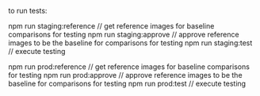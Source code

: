 to run tests:

npm run staging:reference // get reference images for baseline comparisons for testing
npm run staging:approve // approve reference images to be the baseline for comparisons for testing
npm run staging:test // execute testing

npm run prod:reference // get reference images for baseline comparisons for testing
npm run prod:approve // approve reference images to be the baseline for comparisons for testing
npm run prod:test // execute testing